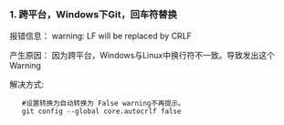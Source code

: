 ### 1. 跨平台，Windows下Git，回车符替换
报错信息：
	warning: LF will be replaced by CRLF

产生原因：
    因为跨平台，Windows与Linux中换行符不一致。导致发出这个Warning

解决方式:

```shell
   #设置转换为自动转换为 False warning不再提示。
   git config --global core.autocrlf false
```

